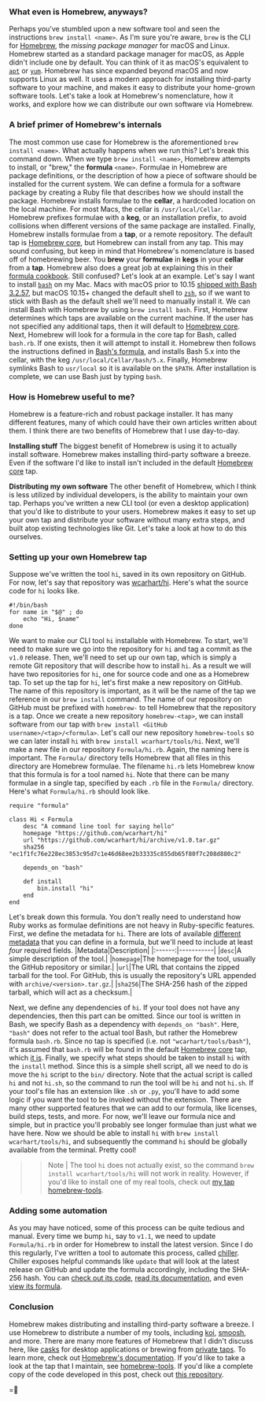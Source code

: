 ### What even is Homebrew, anyways?
Perhaps you've stumbled upon a new software tool and seen the instructions `brew install <name>`. As I'm sure you're aware, `brew` is the CLI for [Homebrew](https://brew.sh), the _missing package manager_ for macOS and Linux. Homebrew started as a standard package manager for macOS, as Apple didn't include one by default. You can think of it as macOS's equivalent to [`apt`](https://linuxize.com/post/how-to-use-apt-command/) or [`yum`](https://www.redhat.com/sysadmin/how-manage-packages). Homebrew has since expanded beyond macOS and now supports Linux as well. It uses a modern approach for installing third-party software to your machine, and makes it easy to distribute your home-grown software tools. Let's take a look at Homebrew's nomenclature, how it works, and explore how we can distribute our own software via Homebrew.

### A brief primer of Homebrew's internals
The most common use case for Homebrew is the aforementioned `brew install <name>`. What actually happens when we run this? Let's break this command down.
When we type `brew install <name>`, Homebrew attempts to install, or "brew," the **formula** `<name>`. Formulae in Homebrew are package definitions, or the description of how a piece of software should be installed for the current system. We can define a formula for a software package by creating a Ruby file that describes how we should install the package. Homebrew installs formulae to the **cellar**, a hardcoded location on the local machine. For most Macs, the cellar is `/usr/local/Cellar`. Homebrew prefixes formulae with a **keg**, or an installation prefix, to avoid collisions when different versions of the same package are installed. Finally, Homebrew installs formulae from a **tap**, or a remote repository. The default tap is [Homebrew core](https://github.com/Homebrew/homebrew-core), but Homebrew can install from any tap.
This may sound confusing, but keep in mind that Homebrew's nomenclature is based off of homebrewing beer. You **brew** your **formulae** in **kegs** in your **cellar** from a **tap**. Homebrew also does a great job at explaining this in their [formula cookbook](https://docs.brew.sh/Formula-Cookbook).
Still confused? Let's look at an example.
Let's say I want to install [`bash`](https://www.gnu.org/software/bash/) on my Mac. Macs with macOS prior to 10.15 [shipped with Bash 3.2.57](https://news.ycombinator.com/item?id=20102597), but macOS 10.15+ changed the default shell to [`zsh`](https://www.zsh.org/), so if we want to stick with Bash as the default shell we'll need to manually install it. We can install Bash with Homebrew by using `brew install bash`.
First, Homebrew determines which taps are available on the current machine. If the user has not specified any additional taps, then it will default to [Homebrew core](https://github.com/Homebrew/homebrew-core). Next, Homebrew will look for a formula in the core tap for Bash, called `bash.rb`. If one exists, then it will attempt to install it. Homebrew then follows the instructions defined in [Bash's formula](https://github.com/Homebrew/homebrew-core/blob/master/Formula/bash.rb), and installs Bash 5.x into the cellar, with the keg `/usr/local/Cellar/bash/5.x`. Finally, Homebrew symlinks Bash to `usr/local` so it is available on the `$PATH`. After installation is complete, we can use Bash just by typing `bash`.

### How is Homebrew useful to me?
Homebrew is a feature-rich and robust package installer. It has many different features, many of which could have their own articles written about them. I think there are two benefits of Homebrew that I use day-to-day.

**Installing stuff**
The biggest benefit of Homebrew is using it to actually install software. Homebrew makes installing third-party software a breeze. Even if the software I'd like to install isn't included in the default [Homebrew core](https://github.com/Homebrew/homebrew-core) tap.

**Distributing my own software**
The other benefit of Homebrew, which I think is less utilized by individual developers, is the ability to maintain your own tap. Perhaps you've written a new CLI tool (or even a desktop application) that you'd like to distribute to your users. Homebrew makes it easy to set up your own tap and distribute your software without many extra steps, and built atop existing technologies like Git. Let's take a look at how to do this ourselves.

### Setting up your own Homebrew tap
Suppose we've written the tool `hi`, saved in its own repository on GitHub. For now, let's say that repository was [wcarhart/hi](https://github.com/wcarhart/willcarh.art). Here's what the source code for `hi` looks like.
```
#!/bin/bash
for name in "$@" ; do
    echo "Hi, $name"
done
```
We want to make our CLI tool `hi` installable with Homebrew. To start, we'll need to make sure we go into the repository for `hi` and tag a commit as the `v1.0` release. Then, we'll need to set up our own tap, which is simply a remote Git repository that will describe how to install `hi`. As a result we will have two repositories for `hi`, one for source code and one as a Homebrew tap.
To set up the tap for `hi`, let's first make a new repository on GitHub. The name of this repository is important, as it will be the name of the tap we reference in our `brew install` command. The name of our repository on GitHub must be prefixed with `homebrew-` to tell Homebrew that the repository is a tap. Once we create a new repository `homebrew-<tap>`, we can install software from our tap with `brew install <GitHub username>/<tap>/<formula>`. Let's call our new repository `homebrew-tools` so we can later install `hi` with `brew install wcarhart/tools/hi`.
Next, we'll make a new file in our repository `Formula/hi.rb`. Again, the naming here is important. The `Formula/` directory tells Homebrew that all files in this directory are Homebrew formulae. The filename `hi.rb` lets Homebrew know that this formula is for a tool named `hi`. Note that there can be many formulae in a single tap, specified by each `.rb` file in the `Formula/` directory. Here's what `Formula/hi.rb` should look like.
```
require "formula"

class Hi < Formula
    desc "A command line tool for saying hello"
    homepage "https://github.com/wcarhart/hi"
    url "https://github.com/wcarhart/hi/archive/v1.0.tar.gz"
    sha256 "ec1f1fc76e228ec3853c95d7c1e46d68ee2b33335c855db65f80f7c208d880c2"

    depends_on "bash"

    def install
        bin.install "hi"
    end
end
```
Let's break down this formula. You don't really need to understand how Ruby works as formulae definitions are not heavy in Ruby-specific features. First, we define the metadata for `hi`. There are lots of available [different metadata](https://docs.brew.sh/Formula-Cookbook) that you can define in a formula, but we'll need to include at least _four_ required fields.
|Metadata|Description|
|:------:|-----------|
|`desc`|A simple description of the tool.|
|`homepage`|The homepage for the tool, usually the GitHub repository or similar.|
|`url`|The URL that contains the zipped tarball for the tool. For GitHub, this is usually the repository's URL appended with `archive/<version>.tar.gz`.|
|`sha256`|The SHA-256 hash of the zipped tarball, which will act as a checksum.|


Next, we define any dependencies of `hi`. If your tool does not have any dependencies, then this part can be omitted. Since our tool is written in Bash, we specify Bash as a dependency with `depends_on "bash"`. Here, `"bash"` does not refer to the actual tool Bash, but rather the Homebrew formula `bash.rb`. Since no tap is specified (i.e. not `"wcarhart/tools/bash"`), it's assumed that `bash.rb` will be found in the default [Homebrew core](https://github.com/Homebrew/homebrew-core) tap, which [it is](https://github.com/Homebrew/homebrew-core/blob/master/Formula/bash.rb).
Finally, we specify what steps should be taken to install `hi` with the `install` method. Since this is a simple shell script, all we need to do is move the `hi` script to the `bin/` directory. Note that the actual script is called `hi` and not `hi.sh`, so the command to run the tool will be `hi` and not `hi.sh`. If your tool's file has an extension like `.sh` or `.py`, you'll have to add some logic if you want the tool to be invoked without the extension.
There are many other supported features that we can add to our formula, like licenses, build steps, tests, and more. For now, we'll leave our formula nice and simple, but in practice you'll probably see longer formulae than just what we have here.
Now we should be able to install `hi` with `brew install wcarhart/tools/hi`, and subsequently the command `hi` should be globally available from the terminal. Pretty cool!
>> Note | The tool `hi` does not actually exist, so the command `brew install wcarhart/tools/hi` will not work in reality. However, if you'd like to install one of my real tools, check out [my tap homebrew-tools](https://github.com/wcarhart/homebrew-tools).

### Adding some automation
As you may have noticed, some of this process can be quite tedious and manual. Every time we bump `hi`, say to `v1.1`, we need to update `Formula/hi.rb` in order for Homebrew to install the latest version. Since I do this regularly, I've written a tool to automate this process, called [chiller]({{src:project/chiller.html}}). Chiller exposes helpful commands like `update` that will look at the latest release on GitHub and update the formula accordingly, including the SHA-256 hash. You can [check out its code](https://github.com/wcarhart/chiller), [read its documentation](https://willcarhart.dev/docs/chiller), and even [view its formula](https://github.com/wcarhart/homebrew-tools/blob/master/Formula/chiller.rb).

### Conclusion
Homebrew makes distributing and installing third-party software a breeze. I use Homebrew to distribute a number of my tools, including [koi]({{src:project/koi.html}}), [smoosh]({{src:project/smoosh.html}}), and more. There are many more features of Homebrew that I didn't discuss here, like [casks](https://github.com/Homebrew/homebrew-cask) for desktop applications or brewing from [private taps](https://medium.com/prodopsio/creating-homebrew-taps-for-private-internal-tools-c41363d58ab0). To learn more, check out [Homebrew's documentation](https://docs.brew.sh/). If you'd like to take a look at the tap that I maintain, see [homebrew-tools](https://github.com/wcarhart/homebrew-tools). If you'd like a complete copy of the code developed in this post, check out [this repository](https://github.com/wcarhart/willcarh.art-snippets/tree/master/a-foray-into-homebrew).

=🦉